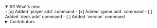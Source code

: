 <details open>
<summary>## What's new</summary>
- [x] Added `player add` command
- [x] Added `game add` command
- [ ] Added `deck add` command
- [ ] Added `version` command
</details>
<details>
<summary>Contributors</summary>
Just me for now! If you're interested, fork the project and make all the pull requests you want and you'll be listed here!
</details>
